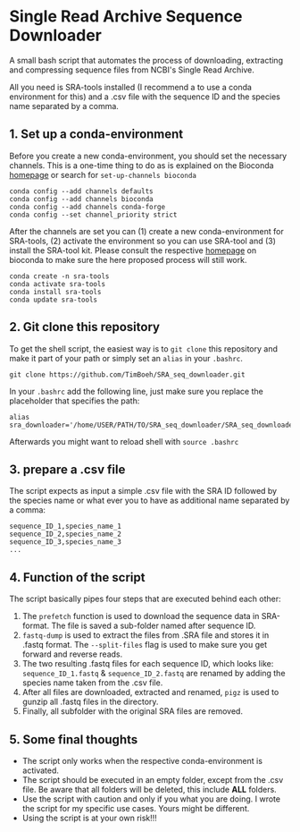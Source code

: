 # Single Read Archive Sequence Downloader
A small bash script that automates the process of downloading, extracting and compressing sequence files from NCBI's Single Read Archive.

All you need is SRA-tools installed (I recommend a to use a conda environment for this) and a .csv file with the sequence ID and the species name separated by a comma.

## 1. Set up a conda-environment
Before you create a new conda-environment, you should set the necessary channels. This is a one-time thing to do as is explained on the Bioconda [homepage](https://bioconda.github.io/) or search for `set-up-channels bioconda`
```
conda config --add channels defaults
conda config --add channels bioconda
conda config --add channels conda-forge
conda config --set channel_priority strict
```
After the channels are set you can (1) create a new conda-environment for SRA-tools, (2) activate the environment so you can use SRA-tool and (3) install the SRA-tool kit. Please consult the respective [homepage](https://bioconda.github.io/recipes/sra-tools/README.html) on bioconda to make sure the here proposed process will still work.
```
conda create -n sra-tools
conda activate sra-tools
conda install sra-tools
conda update sra-tools
```

## 2. Git clone this repository
To get the shell script, the easiest way is to `git clone` this repository and make it part of your path or simply set an `alias` in your `.bashrc`.

```
git clone https://github.com/TimBoeh/SRA_seq_downloader.git
```

In your `.bashrc` add the following line, just make sure you replace the placeholder that specifies the path:
```
alias sra_downloader='/home/USER/PATH/TO/SRA_seq_downloader/SRA_seq_downloader.sh'
```
Afterwards you might want to reload shell with `source .bashrc`

## 3. prepare a .csv file
The script expects as input a simple .csv file with the SRA ID followed by the species name or what ever you to have as additional name separated by a comma: 
```
sequence_ID_1,species_name_1
sequence_ID_2,species_name_2
sequence_ID_3,species_name_3
...
```

## 4. Function of the script
The script basically pipes four steps that are executed behind each other:
1. The `prefetch` function is used to download the sequence data in SRA-format. The file is saved a sub-folder named after sequence ID.
2. `fastq-dump` is used to extract the files from .SRA file and stores it in .fastq format. The `--split-files` flag is used to make sure you get forward and reverse reads.
3. The two resulting .fastq files for each sequence ID, which looks like: `sequence_ID_1.fastq` & `sequence_ID_2.fastq` are renamed by adding the species name taken from the .csv file.
4. After all files are downloaded, extracted and renamed, `pigz` is used to gunzip all .fastq files in the directory.
5. Finally, all subfolder with the original SRA files are removed.

## 5. Some final thoughts
- The script only works when the respective conda-environment is activated.
- The script should be executed in an empty folder, except from the .csv file. Be aware that all folders will be deleted, this include **ALL** folders.
- Use the script with caution and only if you what you are doing. I wrote the script for my specific use cases. Yours might be different.
- Using the script is at your own risk!!!



